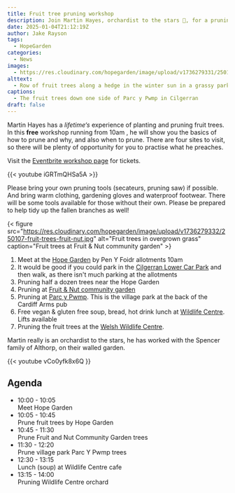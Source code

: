 ```yaml
---
title: Fruit tree pruning workshop
description: Join Martin Hayes, orchardist to the stars 🤩, for a pruning workshop to remember in Cilgerran, north Pembrokeshire
date: 2025-01-04T21:12:19Z
author: Jake Rayson 
tags: 
  - HopeGarden
categories: 
  - News
images:
  - https://res.cloudinary.com/hopegarden/image/upload/v1736279331/250107-fruit-trees-row-parc-y-pwmp.jpg
alttext: 
  - Row of fruit trees along a hedge in the winter sun in a grassy park
captions: 
  - The fruit trees down one side of Parc y Pwmp in Cilgerran
draft: false
---
```


Martin Hayes has a *lifetime‘s* experience of planting and pruning fruit trees. In this **free** workshop running from 10am , he will show you the basics of how to prune and why, and also when to prune. There are four sites to visit, so there will be plenty of opportunity for you to practise what he preaches.

Visit the [Eventbrite workshop page](https://www.eventbrite.co.uk/e/fruit-tree-pruning-workshop-tickets-1005838840047) for tickets.

{{< youtube iGRTmQHSa5A >}}

Please bring your own pruning tools (secateurs, pruning saw) if possible. And bring warm clothing, gardening gloves and waterproof footwear. There will be some tools available for those without their own. Please be prepared to help tidy up the fallen branches as well!

{< figure src="https://res.cloudinary.com/hopegarden/image/upload/v1736279332/250107-fruit-trees-fruit-nut.jpg" alt="Fruit trees in overgrown grass" caption="Fruit trees at Fruit & Nut community garden" >}

1. Meet at the [Hope Garden](https://maps.app.goo.gl/bXk5oNay4oK8Rjxm8) by Pen Y Foidr allotments 10am 
2. It would be good if you could park in the [Cilgerran Lower Car Park](https://maps.app.goo.gl/wJeDZ8Rh2WKiBNUQ7) and then walk, as there isn't much parking at the allotments
3. Pruning half a dozen trees near the Hope Garden
4. Pruning at [Fruit & Nut community garden](https://maps.app.goo.gl/ahVRoJSJxhZ4J7sW7) 
5. Pruning at [Parc y Pwmp](https://w3w.co/fans.rust.boards). This is the village park at the back of the Cardiff Arms pub 
6. Free vegan & gluten free soup, bread, hot drink lunch at [Wildlife Centre](https://maps.app.goo.gl/yoSxma6m5x5cE8qe9). Lifts available
7. Pruning the fruit trees at the [Welsh Wildlife Centre](https://maps.app.goo.gl/yoSxma6m5x5cE8qe9). 

Martin really is an orchardist to the stars, he has worked with the Spencer family of Althorp, on their walled garden.

{{< youtube vCo0yfk8x6Q }} 

## Agenda

- 10:00 - 10:05  
Meet Hope Garden
- 10:05 - 10:45  
Prune fruit trees by Hope Garden
- 10:45 - 11:30  
Prune Fruit and Nut Community Garden trees
- 11:30 - 12:20  
Prune village park Parc Y Pwmp trees
- 12:30 - 13:15  
Lunch (soup) at Wildlife Centre cafe
- 13:15 - 14:00  
Pruning Wildlife Centre orchard
